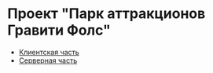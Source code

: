 # Проект "Парк аттракционов Гравити Фолс"

- [Клиентская часть](./client/README.md)
- [Серверная часть](./server/README.md)


